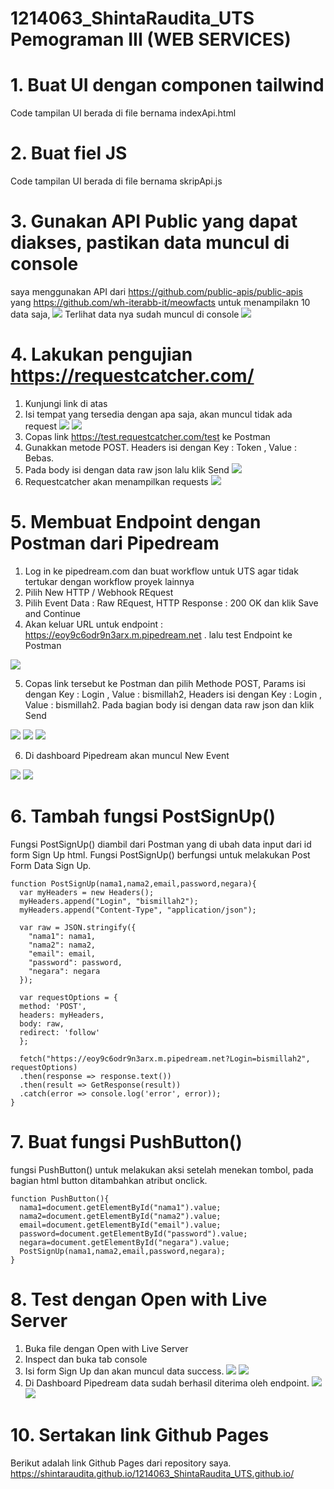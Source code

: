 # 1214063_ShintaRaudita_UTS Pemograman III (WEB SERVICES)
#
# 1. Buat UI dengan componen tailwind
Code tampilan UI berada di file bernama indexApi.html
# 2. Buat fiel JS 
Code tampilan UI berada di file bernama skripApi.js
# 3. Gunakan API Public yang dapat diakses, pastikan data muncul di console
saya menggunakan API dari https://github.com/public-apis/public-apis yang https://github.com/wh-iterabb-it/meowfacts untuk menampilakn 10 data  saja,
![](foto/consoleApi1.png)
Terlihat data nya sudah muncul di console
![](foto/consoleApi2.png)

#
# 4. Lakukan pengujian https://requestcatcher.com/
1. Kunjungi link di atas
2. Isi tempat yang tersedia dengan apa saja, akan muncul tidak ada request
   ![](foto/catch3.png)
   ![](foto/catch4.png)
3. Copas link  https://test.requestcatcher.com/test ke Postman
4. Gunakkan metode POST. Headers isi dengan Key : Token ,   Value : Bebas. 
5. Pada body isi dengan data raw json lalu klik Send
![](foto/catch1.png)
6. Requestcatcher akan menampilkan requests
![](foto/catch2.png)

# 
# 5. Membuat Endpoint dengan Postman dari Pipedream
1. Log in ke pipedream.com dan buat workflow untuk UTS agar tidak tertukar dengan workflow proyek lainnya
2. Pilih New HTTP / Webhook REquest
3. Pilih Event Data : Raw REquest, HTTP Response : 200 OK dan klik Save and Continue
4. Akan keluar URL untuk endpoint : https://eoy9c6odr9n3arx.m.pipedream.net . lalu test Endpoint ke Postman

![](foto/buatEnd1.png)

5. Copas link tersebut ke Postman dan pilih Methode POST, Params isi dengan Key : Login , Value : bismillah2, Headers isi dengan Key : Login , Value : bismillah2. Pada bagian body isi dengan data raw json dan klik Send

![](foto/buatEnd2.png)
![](foto/buatEnd3.png)
![](foto/buatEnd4.png)

6. Di dashboard Pipedream akan muncul New Event

![](foto/buatEnd5.png)
![](foto/buatEnd6.png)

# 6. Tambah fungsi PostSignUp()
Fungsi PostSignUp() diambil dari Postman yang di ubah data input dari id form Sign Up html. Fungsi PostSignUp() berfungsi untuk melakukan Post Form Data Sign Up.

```
function PostSignUp(nama1,nama2,email,password,negara){
  var myHeaders = new Headers();
  myHeaders.append("Login", "bismillah2");
  myHeaders.append("Content-Type", "application/json");

  var raw = JSON.stringify({
    "nama1": nama1,
    "nama2": nama2,
    "email": email,
    "password": password,
    "negara": negara
  });

  var requestOptions = {
  method: 'POST',
  headers: myHeaders,
  body: raw,
  redirect: 'follow'
  };

  fetch("https://eoy9c6odr9n3arx.m.pipedream.net?Login=bismillah2", requestOptions)
  .then(response => response.text())
  .then(result => GetResponse(result))
  .catch(error => console.log('error', error));
}
```

# 7. Buat fungsi PushButton()
fungsi PushButton() untuk melakukan aksi setelah menekan tombol, pada bagian html button ditambahkan atribut onclick.

```
function PushButton(){
  nama1=document.getElementById("nama1").value;
  nama2=document.getElementById("nama2").value;
  email=document.getElementById("email").value;
  password=document.getElementById("password").value;
  negara=document.getElementById("negara").value;
  PostSignUp(nama1,nama2,email,password,negara);
}
```

# 8. Test dengan Open with Live Server
1. Buka file dengan Open with Live Server
2. Inspect dan buka tab console
3. Isi form Sign Up dan akan muncul data success.
![](foto/tes1.png)
![](foto/tes2.png)
4. Di Dashboard Pipedream data sudah berhasil diterima  oleh endpoint.
![](foto/tes3.png)
![](foto/tes4.png)

# 10. Sertakan link Github Pages
Berikut adalah link Github Pages dari repository saya.
https://shintaraudita.github.io/1214063_ShintaRaudita_UTS.github.io/
